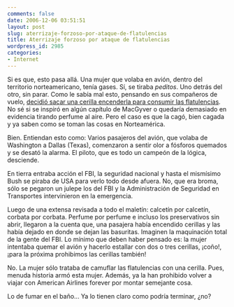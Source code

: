 ```yaml
---
comments: false
date: 2006-12-06 03:51:51
layout: post
slug: aterrizaje-forzoso-por-ataque-de-flatulencias
title: Aterrizaje forzoso por ataque de flatulencias
wordpress_id: 2985
categories:
- Internet
---
```


Si es que, esto pasa allá. Una mujer que volaba en avión, dentro del territorio norteamericano, tenía gases. Sí, se tiraba _peditos_. Uno detrás del otro, sin parar. Como le sabía mal esto, pensando en sus compañeros de vuelo, [decidió sacar una cerilla encenderla para consumir las flatulencias](http://www.lavozdelinterior.com.ar/06/12/05/secciones/sociedad/nota.asp?nota_id=24803). No sé si se inspiró en algún capítulo de MacGyver o quedaría demasiado en evidencia tirando perfume al aire. Pero el caso es que la cagó, bien cagada y ya saben como se toman las cosas en Norteamérica.





Bien. Entiendan esto como: Varios pasajeros del avión, que volaba de Washington a Dallas (Texas), comenzaron a sentir olor a fósforos quemados y se desató la alarma. El piloto, que es todo un campeón de la lógica, desciende.





En tierra entraba acción el FBI, la seguridad nacional y hasta el mismísimo Bush se piraba de USA para verlo todo desde afuera. No, que era broma, sólo se pegaron un julepe los del FBI y la Administración de Seguridad en Transportes intervinieron en la emergencia.





Luego de una extensa revisada a todo el  maletín: calcetín por calcetín, corbata por corbata. Perfume por perfume e incluso los preservativos sin abrir, llegaron a la cuenta que, una pasajera había encendido cerillas y las había dejado en donde se dejan las basuritas. Imaginen la maquinación total de la gente del FBI. Lo mínimo que deben haber pensado es: la mujer intentaba quemar el avión y hacerlo estallar con dos o tres cerillas, ¡coño!, ¡para la próxima prohibimos las cerillas también!





No. La mujer sólo trataba de camuflar las flatulencias con una cerilla. Pues, menuda historia armó esta mujer. Además, ya la han prohibido volver a viajar con American Airlines forever por montar semejante cosa.





Lo de fumar en el baño... Ya lo tienen claro como podría terminar, ¿no?
